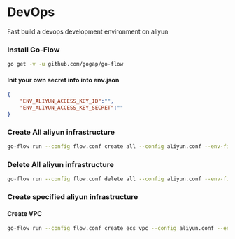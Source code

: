 DevOps
======

Fast build a devops development environment on aliyun

### Install Go-Flow

```bash
go get -v -u github.com/gogap/go-flow
```

#### Init your own secret info into env.json

```json
{
	"ENV_ALIYUN_ACCESS_KEY_ID":"",
	"ENV_ALIYUN_ACCESS_KEY_SECRET":""
}
```

### Create All aliyun infrastructure

```bash
go-flow run --config flow.conf create all --config aliyun.conf --env-file env.json --ctx code:devops
```

### Delete All aliyun infrastructure

```bash
go-flow run --config flow.conf delete all --config aliyun.conf --env-file env.json --ctx code:devops
```

### Create specified aliyun infrastructure

#### Create VPC

```bash
go-flow run --config flow.conf create ecs vpc --config aliyun.conf --env-file env.json --ctx code:devops
```